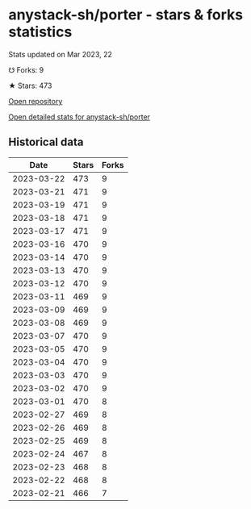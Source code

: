 # anystack-sh/porter - stars & forks statistics

Stats updated on Mar 2023, 22

☋ Forks: 9

★ Stars: 473

[Open repository](https://github.com/anystack-sh/porter)

[Open detailed stats for anystack-sh/porter](https://reviewgithub.com/rep/anystack-sh/porter)

## Historical data
| Date | Stars | Forks |
|------|-------|-------|
| 2023-03-22 | 473 | 9 | 
| 2023-03-21 | 471 | 9 | 
| 2023-03-19 | 471 | 9 | 
| 2023-03-18 | 471 | 9 | 
| 2023-03-17 | 471 | 9 | 
| 2023-03-16 | 470 | 9 | 
| 2023-03-14 | 470 | 9 | 
| 2023-03-13 | 470 | 9 | 
| 2023-03-12 | 470 | 9 | 
| 2023-03-11 | 469 | 9 | 
| 2023-03-09 | 469 | 9 | 
| 2023-03-08 | 469 | 9 | 
| 2023-03-07 | 470 | 9 | 
| 2023-03-05 | 470 | 9 | 
| 2023-03-04 | 470 | 9 | 
| 2023-03-03 | 470 | 9 | 
| 2023-03-02 | 470 | 9 | 
| 2023-03-01 | 470 | 8 | 
| 2023-02-27 | 469 | 8 | 
| 2023-02-26 | 469 | 8 | 
| 2023-02-25 | 469 | 8 | 
| 2023-02-24 | 467 | 8 | 
| 2023-02-23 | 468 | 8 | 
| 2023-02-22 | 468 | 8 | 
| 2023-02-21 | 466 | 7 | 

